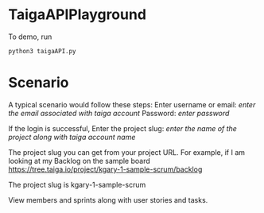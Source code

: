 # TaigaAPIPlayground

To demo, run

```
python3 taigaAPI.py
```
# Scenario

A typical scenario would follow these steps:
Enter username or email: *enter the email associated with taiga account*
Password: *enter password*

If the login is successful,
Enter the project slug: *enter the name of the project along with taiga account name*

The project slug you can get from your project URL. For example, if I am looking at my Backlog on the sample board
https://tree.taiga.io/project/kgary-1-sample-scrum/backlog

The project slug is kgary-1-sample-scrum

View members and sprints along with user stories and tasks.
